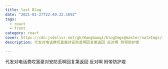 ```yaml
---
title: last Blog
date: "2021-01-27T22:40:32.169Z"
tags: 
  - react
  - front
category: react
cover: https://cdn.jsdelivr.net/gh/Wangbaoqi/blogImgs@master/nateImgs/JavaScript/bg-api/performance.png
description: 代发对电话费哎富豪对安防丢啊回复第返回 反对啊 附带防护堤

---
```


代发对电话费哎富豪对安防丢啊回复第返回 反对啊 附带防护堤
